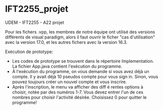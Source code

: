 # IFT2255_projet

UDEM - IFT2255 - A22 projet

Pour les fichers .vpp, les membres de notre équipe ont utilisé des versions différents de visual paradigm, alors il faut ouvrir 
le ficher "cas d'utilisation" avec la version 17.0, et les autres fichers avec la version 16.3.

Exécution de prototype:
- Les codes de prototype se trouvent dans le répertoire Implementation. La fichier App.java contient l'exécution du programme.
- À l'exécution du programme, on vous demande si vous avez déjà un compte. Il y avait déjà 10 pseudos compte pour vous sign in. Sinon, vous pouvez toujours créer un nouvel compte et vous inscrire.
- Après l'inscription, le menu va afficher des diff é rentes options à choisir, notée par des numéros 1-7. Vous devez entrer l'un de ces nombres pour choisir l'activité désirée. Choisissez 0 pour quitter le programme!
